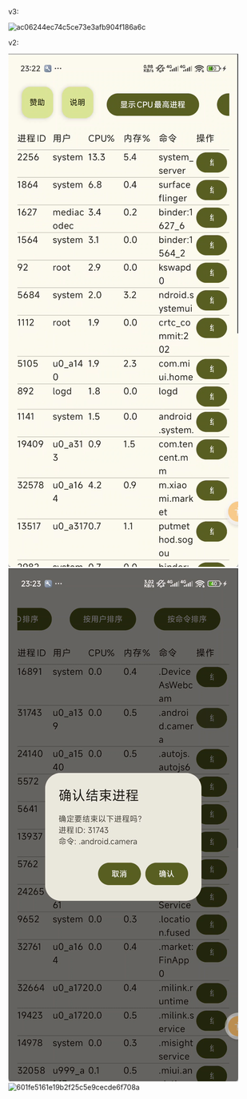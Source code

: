 v3:

![ac06244ec74c5ce73e3afb904f186a6c](https://github.com/user-attachments/assets/52a638c4-2af8-4fed-85f4-0446456ff059)

v2:

![输入图片说明](acab69532c8395c6ad408cef8e2bb1cd.png)
![输入图片说明](19d4c09a3ed59e84347ff4fd0f56e980.png)
![601fe5161e19b2f25c5e9cecde6f708a](https://github.com/user-attachments/assets/a773fe8e-053f-4cd1-b702-cadcd63170b0)
